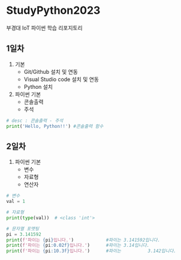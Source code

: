 # StudyPython2023
부경대 IoT 파이썬 학습 리포지토리

## 1일차
1. 기본
    - Git/Github 설치 및 연동
    - Visual Studio code 설치 및 연동
    - Python 설치
2. 파이썬 기본
    - 콘솔출력
    - 주석

```python
# desc : 콘솔출력 - 주석
print('Hello, Python!!') #콘솔출력 함수
```

## 2일차
1. 파이썬 기본
    - 변수
    - 자료형
    - 연산자

```python
# 변수
val = 1

# 자료형
print(type(val))  # <class 'int'>

# 문자열 포맷팅
pi = 3.141592
print(f'파이는 {pi}입니다.')            #파이는 3.141592입니다.
print(f'파이는 {pi:0.02f}입니다.')      #파이는 3.14입니다.
print(f'파이는 {pi:10.3f}입니다.')      #파이는          3.142입니다.
```

